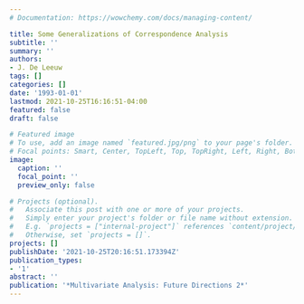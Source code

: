 ```yaml
---
# Documentation: https://wowchemy.com/docs/managing-content/

title: Some Generalizations of Correspondence Analysis
subtitle: ''
summary: ''
authors:
- J. De Leeuw
tags: []
categories: []
date: '1993-01-01'
lastmod: 2021-10-25T16:16:51-04:00
featured: false
draft: false

# Featured image
# To use, add an image named `featured.jpg/png` to your page's folder.
# Focal points: Smart, Center, TopLeft, Top, TopRight, Left, Right, BottomLeft, Bottom, BottomRight.
image:
  caption: ''
  focal_point: ''
  preview_only: false

# Projects (optional).
#   Associate this post with one or more of your projects.
#   Simply enter your project's folder or file name without extension.
#   E.g. `projects = ["internal-project"]` references `content/project/deep-learning/index.md`.
#   Otherwise, set `projects = []`.
projects: []
publishDate: '2021-10-25T20:16:51.173394Z'
publication_types:
- '1'
abstract: ''
publication: '*Multivariate Analysis: Future Directions 2*'
---
```

